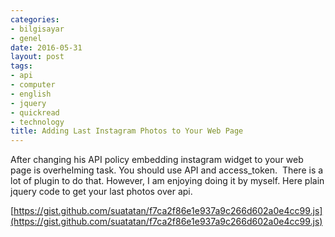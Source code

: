 ```yaml
---
categories:
- bilgisayar
- genel
date: 2016-05-31
layout: post
tags:
- api
- computer
- english
- jquery
- quickread
- technology
title: Adding Last Instagram Photos to Your Web Page
---
```


After changing his API policy embedding instagram widget to your web page is overhelming task. You should use API and access\_token.  There is a lot of plugin to do that. However, I am enjoying doing it by myself. Here plain jquery code to get your last photos over api. 

[https://gist.github.com/suatatan/f7ca2f86e1e937a9c266d602a0e4cc99.js](https://gist.github.com/suatatan/f7ca2f86e1e937a9c266d602a0e4cc99.js)
